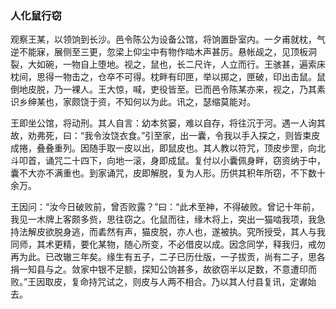 <script type="text/javascript">
    var head = document.getElementsByTagName('head')[0];
    cssURL = '/public/article_1.css';
    linkTag = document.createElement('link');
    linkTag.href = cssURL;
    linkTag.setAttribute('type','text/css');
    linkTag.setAttribute('rel','stylesheet');
    head.appendChild(linkTag);
</script>
### 人化鼠行窃

观察王某，以领饷到长沙。邑令陈公为设备公馆，将饷置卧室内。一夕甫就枕，气逆不能寐，展侧至三更，忽梁上仰尘中有物作啮木声甚厉。悬帐觇之，见顶板洞裂，大如碗，一物自上堕地。视之，鼠也，长二尺许，人立而行。王骇甚，遍索床枕间，思得一物击之，仓卒不可得。枕畔有印匣，举以掷之，匣破，印出击鼠。鼠倒地皮脱，乃一裸人。王大惊，喊，吏役皆至。已而邑令陈某亦来，视之，乃其素识乡绅某也，家颇饶于资，不知何以为此。讯之，瑟缩莫能对。

王即坐公馆，将动刑。其人自言：幼本贫窭，难以自存，将往沉于河。遇一人询其故，劝弗死，曰：“我令汝饶衣食。”引至家，出一囊，令我以手入探之，则皆束皮成捲，叠叠重列。因随手取一皮以出，即鼠皮也。其人教以符咒，顶皮步罡，向北斗叩首，诵咒二十四下，向地一滚，身即成鼠。复付以小囊佩身畔，窃资纳于中，囊不大亦不满重也。到家诵咒，皮即解脱，复为人形。历供其积年所窃，不下数十余万。

王因问：“汝今日破败前，曾否败露？”曰：“此术至神，不得破败。曾记十年前，我见一木牌上客颇多赀，思往窃之。化鼠而往，缘木将上，突出一猫啮我项，我急持法解皮欲脱身逃，而砉然有声，猫皮脱，亦人也，遂被执。究所授受，其人与我同师，其术更精，要化某物，随心所变，不必借皮以成。因念同学，释我归，戒勿再为此。已改辙三年矣。缘生有五子，二子已历仕版，一子拔贡，尚有二子，思各捐一知县与之。敛家中银不足额，探知公饷甚多，故欲窃半以足数，不意遭印而败。”王因取皮，复命持咒试之，则皮与人两不相合。乃以其人付县复讯，定谳始去。

